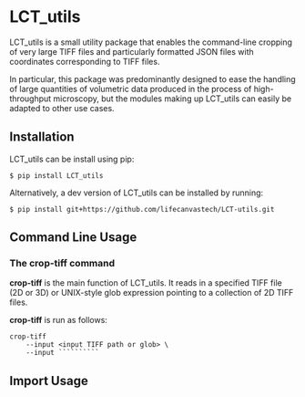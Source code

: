# LCT_utils
LCT_utils is a small utility package that enables the command-line cropping of very large TIFF files
and particularly formatted JSON files with coordinates corresponding to TIFF files. 

In particular, this package was predominantly designed to ease the handling of large quantities of
volumetric data produced in the process of high-throughput microscopy, but the modules making up LCT_utils
can easily be adapted to other use cases. 

## Installation
LCT_utils can be install using pip:

`$ pip install LCT_utils`

Alternatively, a dev version of LCT_utils can be installed by running:

`$ pip install git+https://github.com/lifecanvastech/LCT-utils.git`

## Command Line Usage
### The crop-tiff command
**crop-tiff** is the main function of LCT_utils. It reads in a specified TIFF file (2D or 3D) or UNIX-style
glob expression pointing to a collection of 2D TIFF files. 
    
**crop-tiff** is run as follows:
    
    crop-tiff 
        --input <input TIFF path or glob> \
        --input ``````````

## Import Usage
